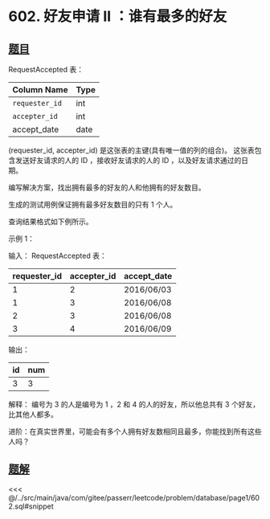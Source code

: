 # 602. 好友申请 II ：谁有最多的好友
## [题目](https://leetcode.cn/problems/friend-requests-ii-who-has-the-most-friends/)

RequestAccepted 表：

| Column Name    | Type |
|:---------------|:-----|
| `requester_id` | int  |
| `accepter_id`  | int  |
| accept_date    | date |

(requester_id, accepter_id) 是这张表的主键(具有唯一值的列的组合)。
这张表包含发送好友请求的人的 ID ，接收好友请求的人的 ID ，以及好友请求通过的日期。


编写解决方案，找出拥有最多的好友的人和他拥有的好友数目。

生成的测试用例保证拥有最多好友数目的只有 1 个人。

查询结果格式如下例所示。



示例 1：

输入：
RequestAccepted 表：

| requester_id | accepter_id | accept_date |
|:-------------|:------------|:------------|
| 1            | 2           | 2016/06/03  |
| 1            | 3           | 2016/06/08  |
| 2            | 3           | 2016/06/08  |
| 3            | 4           | 2016/06/09  |

输出：

| id  | num |
|:----|:----|
| 3   | 3   |

解释：
编号为 3 的人是编号为 1 ，2 和 4 的人的好友，所以他总共有 3 个好友，比其他人都多。


进阶：在真实世界里，可能会有多个人拥有好友数相同且最多，你能找到所有这些人吗？


## [题解](https://github.com/PasseRR/JavaLeetCode/blob/master/src/main/java/com/gitee/passerr/leetcode/problem/database/page1/602.sql)

<<< @/../src/main/java/com/gitee/passerr/leetcode/problem/database/page1/602.sql#snippet
